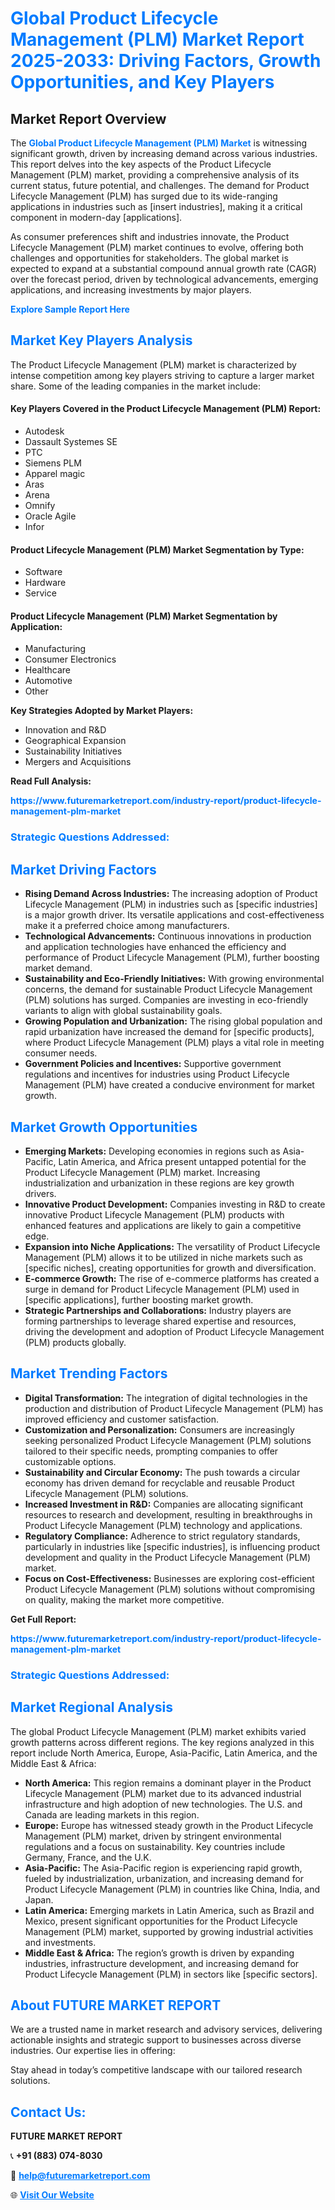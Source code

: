 <h1 style="color: #007BFF;">Global Product Lifecycle Management (PLM) Market Report 2025-2033: Driving Factors, Growth Opportunities, and Key Players</h1>

<section id="overview">
<h2>Market Report Overview</h2>
<p>The <a href="https://www.futuremarketreport.com/industry-report/product-lifecycle-management-plm-market" style="color: #007BFF; text-decoration: none;"><strong>Global Product Lifecycle Management (PLM) Market</strong></a> is witnessing significant growth, driven by increasing demand across various industries. This report delves into the key aspects of the Product Lifecycle Management (PLM) market, providing a comprehensive analysis of its current status, future potential, and challenges. The demand for Product Lifecycle Management (PLM) has surged due to its wide-ranging applications in industries such as [insert industries], making it a critical component in modern-day [applications].</p>
<p>As consumer preferences shift and industries innovate, the Product Lifecycle Management (PLM) market continues to evolve, offering both challenges and opportunities for stakeholders. The global market is expected to expand at a substantial compound annual growth rate (CAGR) over the forecast period, driven by technological advancements, emerging applications, and increasing investments by major players.</p>
</section>

<section id="overview">
<p><a href="https://www.futuremarketreport.com/request-sample/reportId=106403" style="color: #007BFF; text-decoration: none;"><strong>Explore Sample Report Here</strong></a></p>
</section>

<section id="key-players">
<h2 style="color: #007BFF;">Market Key Players Analysis</h2>
<p>The Product Lifecycle Management (PLM) market is characterized by intense competition among key players striving to capture a larger market share. Some of the leading companies in the market include:</p>
<h4>Key Players Covered in the Product Lifecycle Management (PLM) Report:</h4>
<ul><li>Autodesk</li><li>Dassault Systemes SE</li><li>PTC</li><li>Siemens PLM</li><li>Apparel magic</li><li>Aras</li><li>Arena</li><li>Omnify</li><li>Oracle Agile</li><li>Infor</li></ul>
<h4>Product Lifecycle Management (PLM) Market Segmentation by Type:</h4>
<ul><li>Software</li><li>Hardware</li><li>Service</li></ul>

<h4>Product Lifecycle Management (PLM) Market Segmentation by Application:</h4>
<ul><li>Manufacturing</li><li>Consumer Electronics</li><li>Healthcare</li><li>Automotive</li><li>Other</li></ul>
<p><strong>Key Strategies Adopted by Market Players:</strong></p>
<ul>
<li>Innovation and R&D</li>
<li>Geographical Expansion</li>
<li>Sustainability Initiatives</li>
<li>Mergers and Acquisitions</li>
</ul>
</section>

<section>
<p><strong>Read Full Analysis: </strong></p><a href="https://www.futuremarketreport.com/industry-report/product-lifecycle-management-plm-market" style="color: #007BFF; text-decoration: none;"><strong>https://www.futuremarketreport.com/industry-report/product-lifecycle-management-plm-market</strong></a>
<h3 style="color: #007BFF;">Strategic Questions Addressed:</h3>
</section>

<section id="driving-factors">
<h2 style="color: #007BFF;">Market Driving Factors</h2>
<ul>
<li><strong>Rising Demand Across Industries:</strong> The increasing adoption of Product Lifecycle Management (PLM) in industries such as [specific industries] is a major growth driver. Its versatile applications and cost-effectiveness make it a preferred choice among manufacturers.</li>
<li><strong>Technological Advancements:</strong> Continuous innovations in production and application technologies have enhanced the efficiency and performance of Product Lifecycle Management (PLM), further boosting market demand.</li>
<li><strong>Sustainability and Eco-Friendly Initiatives:</strong> With growing environmental concerns, the demand for sustainable Product Lifecycle Management (PLM) solutions has surged. Companies are investing in eco-friendly variants to align with global sustainability goals.</li>
<li><strong>Growing Population and Urbanization:</strong> The rising global population and rapid urbanization have increased the demand for [specific products], where Product Lifecycle Management (PLM) plays a vital role in meeting consumer needs.</li>
<li><strong>Government Policies and Incentives:</strong> Supportive government regulations and incentives for industries using Product Lifecycle Management (PLM) have created a conducive environment for market growth.</li>
</ul>
</section>

<section id="growth-opportunities">
<h2 style="color: #007BFF;">Market Growth Opportunities</h2>
<ul>
<li><strong>Emerging Markets:</strong> Developing economies in regions such as Asia-Pacific, Latin America, and Africa present untapped potential for the Product Lifecycle Management (PLM) market. Increasing industrialization and urbanization in these regions are key growth drivers.</li>
<li><strong>Innovative Product Development:</strong> Companies investing in R&D to create innovative Product Lifecycle Management (PLM) products with enhanced features and applications are likely to gain a competitive edge.</li>
<li><strong>Expansion into Niche Applications:</strong> The versatility of Product Lifecycle Management (PLM) allows it to be utilized in niche markets such as [specific niches], creating opportunities for growth and diversification.</li>
<li><strong>E-commerce Growth:</strong> The rise of e-commerce platforms has created a surge in demand for Product Lifecycle Management (PLM) used in [specific applications], further boosting market growth.</li>
<li><strong>Strategic Partnerships and Collaborations:</strong> Industry players are forming partnerships to leverage shared expertise and resources, driving the development and adoption of Product Lifecycle Management (PLM) products globally.</li>
</ul>
</section>

<section id="trending-factors">
<h2 style="color: #007BFF;">Market Trending Factors</h2>
<ul>
<li><strong>Digital Transformation:</strong> The integration of digital technologies in the production and distribution of Product Lifecycle Management (PLM) has improved efficiency and customer satisfaction.</li>
<li><strong>Customization and Personalization:</strong> Consumers are increasingly seeking personalized Product Lifecycle Management (PLM) solutions tailored to their specific needs, prompting companies to offer customizable options.</li>
<li><strong>Sustainability and Circular Economy:</strong> The push towards a circular economy has driven demand for recyclable and reusable Product Lifecycle Management (PLM) solutions.</li>
<li><strong>Increased Investment in R&D:</strong> Companies are allocating significant resources to research and development, resulting in breakthroughs in Product Lifecycle Management (PLM) technology and applications.</li>
<li><strong>Regulatory Compliance:</strong> Adherence to strict regulatory standards, particularly in industries like [specific industries], is influencing product development and quality in the Product Lifecycle Management (PLM) market.</li>
<li><strong>Focus on Cost-Effectiveness:</strong> Businesses are exploring cost-efficient Product Lifecycle Management (PLM) solutions without compromising on quality, making the market more competitive.</li>
</ul>
</section>

<section>
<p><strong>Get Full Report: </strong></p><a href="https://www.futuremarketreport.com/industry-report/product-lifecycle-management-plm-market" style="color: #007BFF; text-decoration: none;"><strong>https://www.futuremarketreport.com/industry-report/product-lifecycle-management-plm-market</strong></a>
<h3 style="color: #007BFF;">Strategic Questions Addressed:</h3>
</section>


<section id="regional-analysis">
<h2 style="color: #007BFF;">Market Regional Analysis</h2>
<p>The global Product Lifecycle Management (PLM) market exhibits varied growth patterns across different regions. The key regions analyzed in this report include North America, Europe, Asia-Pacific, Latin America, and the Middle East & Africa:</p>
<ul>
<li><strong>North America:</strong> This region remains a dominant player in the Product Lifecycle Management (PLM) market due to its advanced industrial infrastructure and high adoption of new technologies. The U.S. and Canada are leading markets in this region.</li>
<li><strong>Europe:</strong> Europe has witnessed steady growth in the Product Lifecycle Management (PLM) market, driven by stringent environmental regulations and a focus on sustainability. Key countries include Germany, France, and the U.K.</li>
<li><strong>Asia-Pacific:</strong> The Asia-Pacific region is experiencing rapid growth, fueled by industrialization, urbanization, and increasing demand for Product Lifecycle Management (PLM) in countries like China, India, and Japan.</li>
<li><strong>Latin America:</strong> Emerging markets in Latin America, such as Brazil and Mexico, present significant opportunities for the Product Lifecycle Management (PLM) market, supported by growing industrial activities and investments.</li>
<li><strong>Middle East & Africa:</strong> The region’s growth is driven by expanding industries, infrastructure development, and increasing demand for Product Lifecycle Management (PLM) in sectors like [specific sectors].</li>
</ul>
</section>

<footer>
<h2 style="color: #007BFF;">About FUTURE MARKET REPORT</h2>
<p>We are a trusted name in market research and advisory services, delivering actionable insights and strategic support to businesses across diverse industries. Our expertise lies in offering:</p>

<p>Stay ahead in today’s competitive landscape with our tailored research solutions.</p>

<h2 style="color: #007BFF;">Contact Us:</h2>
<p><strong>FUTURE MARKET REPORT</strong></p>
<p>📞 <strong>+91 (883) 074-8030</strong></p>
<p>📧 <strong><a href="mailto:help@futuremarketreport.com" style="color: #007BFF;">help@futuremarketreport.com</a></strong></p>
<p>🌐 <strong><a href="https://www.futuremarketreport.com/" style="color: #007BFF;">Visit Our Website</a></strong></p>
</footer>